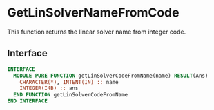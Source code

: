 # GetLinSolverNameFromCode

This function returns the linear solver name from integer code.

## Interface

```fortran
INTERFACE
  MODULE PURE FUNCTION getLinSolverCodeFromName(name) RESULT(Ans)
    CHARACTER(*), INTENT(IN) :: name
    INTEGER(I4B) :: ans
  END FUNCTION getLinSolverCodeFromName
END INTERFACE
```
